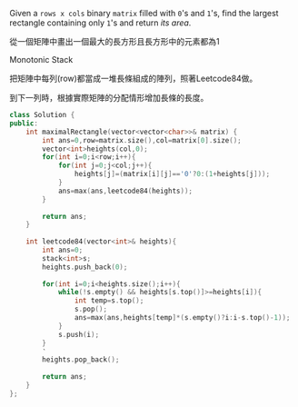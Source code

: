 Given a `rows x cols` binary `matrix` filled with `0`'s and `1`'s, find the largest rectangle containing only `1`'s and return _its area_.

從一個矩陣中畫出一個最大的長方形且長方形中的元素都為1

Monotonic Stack

把矩陣中每列(row)都當成一堆長條組成的陣列，照著Leetcode84做。

到下一列時，根據實際矩陣的分配情形增加長條的長度。

```cpp
class Solution {
public:
    int maximalRectangle(vector<vector<char>>& matrix) {
        int ans=0,row=matrix.size(),col=matrix[0].size();
        vector<int>heights(col,0);
        for(int i=0;i<row;i++){
            for(int j=0;j<col;j++){
                heights[j]=(matrix[i][j]=='0'?0:(1+heights[j]));
            }
            ans=max(ans,leetcode84(heights));
        }
        
        return ans;
    }
    
    int leetcode84(vector<int>& heights){
        int ans=0;
        stack<int>s;
        heights.push_back(0);
        
        for(int i=0;i<heights.size();i++){
            while(!s.empty() && heights[s.top()]>=heights[i]){
                int temp=s.top();
                s.pop();
                ans=max(ans,heights[temp]*(s.empty()?i:i-s.top()-1));
            }
            s.push(i);
        }
        ‵
        heights.pop_back();
        
        return ans;
    }
};
```